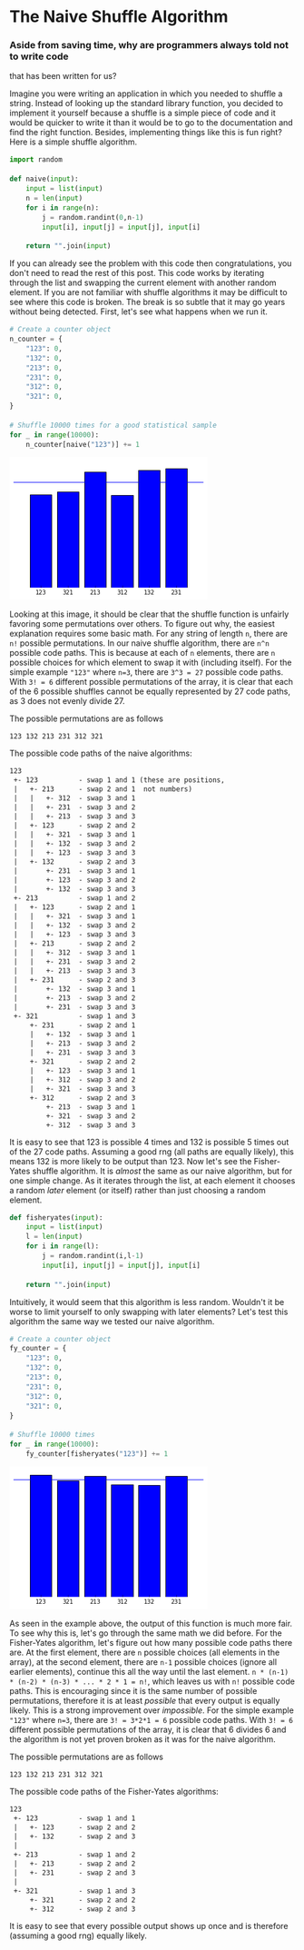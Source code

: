 The Naive Shuffle Algorithm
===========================

### Aside from saving time, why are programmers always told not to write code
that has been written for us?

Imagine you were writing an application in which you needed to shuffle a
string. Instead of looking up the standard library function, you decided to
implement it yourself because a shuffle is a simple piece of code and it would
be quicker to write it than it would be to go to the documentation and find the
right function. Besides, implementing things like this is fun right? Here is a
simple shuffle algorithm.

```python
import random

def naive(input):
    input = list(input)
    n = len(input)
    for i in range(n):
        j = random.randint(0,n-1)
        input[i], input[j] = input[j], input[i]

    return "".join(input)
```

If you can already see the problem with this code then congratulations, you
don't need to read the rest of this post.  This code works by iterating through
the list and swapping the current element with another random element. If you
are not familiar with shuffle algorithms it may be difficult to see where this
code is broken. The break is so subtle that it may go years without being
detected. First, let's see what happens when we run it.

```python
# Create a counter object
n_counter = {
    "123": 0,
    "132": 0,
    "213": 0,
    "231": 0,
    "312": 0,
    "321": 0,
}

# Shuffle 10000 times for a good statistical sample
for _ in range(10000):
    n_counter[naive("123")] += 1
```

![png](images/output_3_0.png)

Looking at this image, it should be clear that the shuffle function is unfairly
favoring some permutations over others. To figure out why, the easiest
explanation requires some basic math.  For any string of length `n`, there are
`n!` possible permutations. In our naive shuffle algorithm, there are `n^n`
possible code paths. This is because at each of `n` elements, there are `n`
possible choices for which element to swap it with (including itself).  For the
simple example `"123"` where `n=3`, there are `3^3 = 27` possible code paths.
With `3! = 6` different possible permutations of the array, it is clear that
each of the 6 possible shuffles cannot be equally represented by 27 code paths,
as 3 does not evenly divide 27.

The possible permutations are as follows

    123 132 213 231 312 321

The possible code paths of the naive algorithms:

```
123
 +- 123          - swap 1 and 1 (these are positions,
 |   +- 213      - swap 2 and 1  not numbers)
 |   |   +- 312  - swap 3 and 1
 |   |   +- 231  - swap 3 and 2
 |   |   +- 213  - swap 3 and 3
 |   +- 123      - swap 2 and 2
 |   |   +- 321  - swap 3 and 1
 |   |   +- 132  - swap 3 and 2
 |   |   +- 123  - swap 3 and 3
 |   +- 132      - swap 2 and 3
 |       +- 231  - swap 3 and 1
 |       +- 123  - swap 3 and 2
 |       +- 132  - swap 3 and 3
 +- 213          - swap 1 and 2
 |   +- 123      - swap 2 and 1
 |   |   +- 321  - swap 3 and 1
 |   |   +- 132  - swap 3 and 2
 |   |   +- 123  - swap 3 and 3
 |   +- 213      - swap 2 and 2
 |   |   +- 312  - swap 3 and 1
 |   |   +- 231  - swap 3 and 2
 |   |   +- 213  - swap 3 and 3
 |   +- 231      - swap 2 and 3
 |       +- 132  - swap 3 and 1
 |       +- 213  - swap 3 and 2
 |       +- 231  - swap 3 and 3
 +- 321          - swap 1 and 3
     +- 231      - swap 2 and 1
     |   +- 132  - swap 3 and 1
     |   +- 213  - swap 3 and 2
     |   +- 231  - swap 3 and 3
     +- 321      - swap 2 and 2
     |   +- 123  - swap 3 and 1
     |   +- 312  - swap 3 and 2
     |   +- 321  - swap 3 and 3
     +- 312      - swap 2 and 3
         +- 213  - swap 3 and 1
         +- 321  - swap 3 and 2
         +- 312  - swap 3 and 3
```

It is easy to see that 123 is possible 4 times and 132 is possible 5 times out
of the 27 code paths. Assuming a good rng (all paths are equally likely), this
means 132 is more likely to be output than 123. Now let's see the Fisher-Yates
shuffle algorithm.  It is _almost_ the same as our naive algorithm, but for one
simple change. As it iterates through the list, at each element it chooses a
random _later_ element (or itself) rather than just choosing a random element.

```python
def fisheryates(input):
    input = list(input)
    l = len(input)
    for i in range(l):
        j = random.randint(i,l-1)
        input[i], input[j] = input[j], input[i]

    return "".join(input)
```

Intuitively, it would seem that this algorithm is less random. Wouldn't it be
worse to limit yourself to only swapping with later elements? Let's test this
algorithm the same way we tested our naive algorithm.

```python
# Create a counter object
fy_counter = {
    "123": 0,
    "132": 0,
    "213": 0,
    "231": 0,
    "312": 0,
    "321": 0,
}

# Shuffle 10000 times
for _ in range(10000):
    fy_counter[fisheryates("123")] += 1
```


![png](images/output_7_0.png)


As seen in the example above, the output of this function is much more fair.
To see why this is, let's go through the same math we did before.  For the
Fisher-Yates algorithm, let's figure out how many possible code paths there
are.  At the first element, there are `n` possible choices (all elements in the
array), at the second element, there are `n-1` possible choices (ignore all
earlier elements), continue this all the way until the last element.  `n *
(n-1) * (n-2) * (n-3) * ... * 2 * 1 = n!`, which leaves us with `n!` possible
code paths.  This is encouraging since it is the same number of possible
permutations, therefore it is at least *possible* that every output is equally
likely. This is a strong improvement over *impossible*.  For the simple example
`"123"` where `n=3`, there are `3! = 3*2*1 = 6` possible code paths.  With `3!
= 6` different possible permutations of the array, it is clear that 6 divides 6
and the algorithm is not yet proven broken as it was for the naive algorithm.

The possible permutations are as follows

```
123 132 213 231 312 321
```

The possible code paths of the Fisher-Yates algorithms:

```
123
 +- 123          - swap 1 and 1
 |   +- 123      - swap 2 and 2
 |   +- 132      - swap 2 and 3
 |
 +- 213          - swap 1 and 2
 |   +- 213      - swap 2 and 2
 |   +- 231      - swap 2 and 3
 |
 +- 321          - swap 1 and 3
     +- 321      - swap 2 and 2
     +- 312      - swap 2 and 3
```

It is easy to see that every possible output shows up once and is therefore
(assuming a good rng) equally likely.
